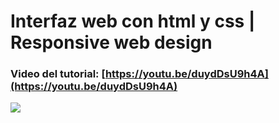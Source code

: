 # Interfaz web  con html y css | Responsive web design
### Video del tutorial: [https://youtu.be/duydDsU9h4A](https://youtu.be/duydDsU9h4A)

![    ](https://user-images.githubusercontent.com/85034795/126054751-3b680bb1-d81f-4e30-a18a-f100611e8293.png)

